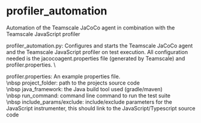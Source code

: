 # profiler_automation
Automation of the Teamscale JaCoCo agent in combination with the Teamscale JavaScript profiler

profiler\_automation.py: Configures and starts the Teamscale JaCoCo agent and the Teamscale JavaScript profiler on test execution.
All configuration needed is the jacocoagent.properties file (generated by Teamscale) and profiler.properties. \


profiler.properties: An example properties file.\
\nbsp project_folder: path to the  projects source code\
\nbsp java_framework: the Java build tool used (gradle/maven)\
\nbsp run_command: command line command to run the test suite\
\nbsp include_params/exclude: include/exclude parameters for the JavaScript instrumenter, this should link to the JavaScript/Typescript source code